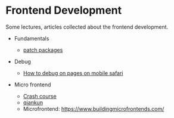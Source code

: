 # Frontend Development 


Some lectures, articles collected about the frontend development.

- Fundamentals
  - [patch packages](https://www.youtube.com/watch?v=2AVs-Yh1bS8&t=139s&ab_channel=BenAwad)

- Debug
  - [How to debug on  pages on mobile safari](https://www.busbud.com/blog/debug-ios-safari-mac/)

- Micro frontend
  -  [Crash course](https://www.youtube.com/watch?v=lKKsjpH09dU&ab_channel=freeCodeCamp.org)
  -  [qiankun](https://qiankun.umijs.org/zh/api)
  -  Microfrontend: https://www.buildingmicrofrontends.com/
